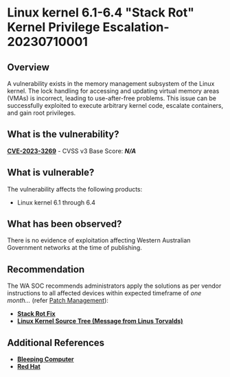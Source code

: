 # Linux kernel 6.1-6.4 "Stack Rot" Kernel Privilege Escalation- 20230710001

## Overview

A vulnerability exists in the memory management subsystem of the Linux kernel. The lock handling for accessing and updating virtual memory areas (VMAs) is incorrect, leading to use-after-free problems. This issue can be successfully exploited to execute arbitrary kernel code, escalate containers, and gain root privileges.

## What is the vulnerability?

[**CVE-2023-3269**](https://cve.mitre.org/cgi-bin/cvename.cgi?name=CVE-2023-3269) - CVSS v3 Base Score: ***N/A***

## What is vulnerable?

The vulnerability affects the following products:

- Linux kernel 6.1 through 6.4

## What has been observed?

There is no evidence of exploitation affecting Western Australian Government networks at the time of publishing.

## Recommendation

The WA SOC recommends administrators apply the solutions as per vendor instructions to all affected devices within expected timeframe of *one month...* (refer [Patch Management](../guidelines/patch-management.md)):

- [**Stack Rot Fix**](https://github.com/lrh2000/StackRot#fix)
- [**Linux Kernel Source Tree (Message from Linus Torvalds)**](https://git.kernel.org/pub/scm/linux/kernel/git/torvalds/linux.git/commit/?id=9471f1f2f50282b9e8f59198ec6bb738b4ccc009)

## Additional References

- [**Bleeping Computer**](https://www.bleepingcomputer.com/news/security/new-stackrot-linux-kernel-flaw-allows-privilege-escalation/)
- [**Red Hat**](https://access.redhat.com/security/cve/cve-2023-3269)
